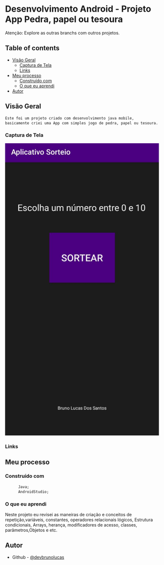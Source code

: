# Desenvolvimento Android  - Projeto App Pedra, papel ou tesoura

Atenção: Explore as outras branchs com outros projetos.

## Table of contents

- [Visão Geral](#visão-geral)
  - [Captura de Tela](#captura-de-tela)
  - [Links](#links)
- [Meu processo](#meu-processo)
  - [Construído com](#construído-com)
  - [O que eu aprendi](#o-que-eu-aprendi)
- [Autor](#autor)



## Visão Geral
    Este foi um projeto criado com desenvolvimento java mobile, basicamente criei uma App com simples jogo de pedra, papel ou tesoura.

### Captura de Tela

![](/screenshot/foto.jpeg)

### Links


## Meu processo

### Construído com
          Java;
          AndroidStudio;


### O que eu aprendi

  Neste projeto eu revisei as maneiras de criação e conceitos de repetição,variáveis, constantes, operadores relacionais lógicos, Estrutura condicionais, Arrays, herança, modificadores de acesso, classes, parâmetros,Objetos e etc.



## Autor

- Github - [@devbrunolucas](https://github.com/devbrunolucas)
